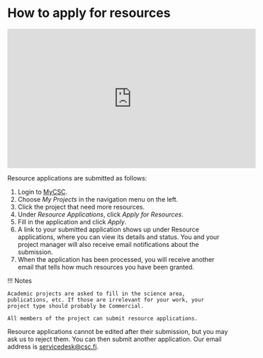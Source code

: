 # How to apply for resources

<iframe width="560" height="315" src="https://www.youtube.com/embed/WQIO0x5GxSc" frameborder="0" allow="accelerometer; autoplay; encrypted-media; gyroscope; picture-in-picture" allowfullscreen></iframe>

Resource applications are submitted as follows:

1. Login to [MyCSC](https://my.csc.fi).
1. Choose _My Projects_ in the navigation menu on the left.
1. Click the project that need more resources.
1. Under _Resource Applications_, click _Apply for Resources_.
1. Fill in the application and click _Apply_.
1. A link to your submitted application shows up under Resource
applications, where you can view its details and status. You and your
project manager will also receive email notifications about the
submission.
1. When the application has been processed, you will receive another
email that tells how much resources you have been granted.

!!! Notes

    Academic projects are asked to fill in the science area,
    publications, etc. If those are irrelevant for your work, your
    project type should probably be Commercial.

    All members of the project can submit resource applications.

Resource applications cannot be edited after their submission, but you
may ask us to reject them. You can then submit another
application. Our email address is servicedesk@csc.fi.
